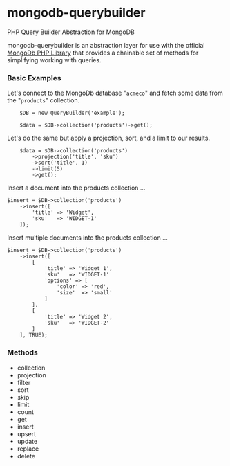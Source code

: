 # mongodb-querybuilder

PHP Query Builder Abstraction for MongoDB

mongodb-querybuilder is an abstraction layer for use with the official [MongoDb PHP Library](https://github.com/mongodb/mongo-php-library) that provides a chainable set of methods for simplifying working with queries.


### Basic Examples

Let's connect to the MongoDb database "`acmeco`" and fetch some data from the "`products`" collection. 

		$DB = new QueryBuilder('example');

		$data = $DB->collection('products')->get();


Let's do the same but apply a projection, sort, and a limit to our results.

		$data = $DB->collection('products')
			->projection('title', 'sku')
			->sort('title', 1)
			->limit(5)
			->get();	

Insert a document into the products collection ...

	$insert = $DB->collection('products')
		->insert([
			'title' => 'Widget',
			'sku'   => 'WIDGET-1'
		]);

Insert multiple documents into the products collection ...

	$insert = $DB->collection('products')
		->insert([
			[
				'title' => 'Widget 1',
				'sku'   => 'WIDGET-1'
				'options' => [
					'color' => 'red',
					'size'  => 'small'
				]
			],
			[
				'title' => 'Widget 2',
				'sku'   => 'WIDGET-2'
			]
		], TRUE);


### Methods

- collection
- projection
- filter
- sort
- skip
- limit
- count
- get
- insert
- upsert
- update
- replace
- delete

